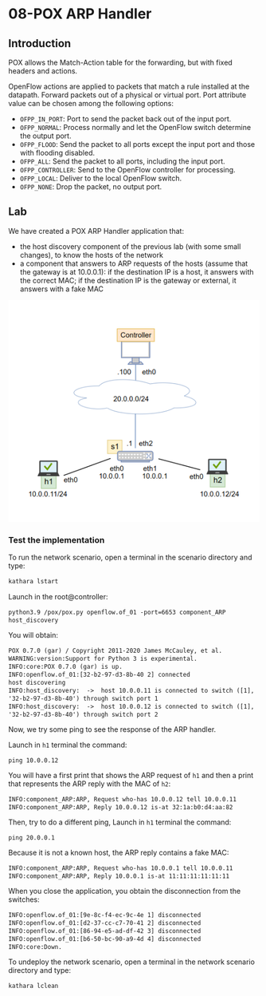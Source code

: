 # 08-POX ARP Handler

## Introduction

POX allows the Match-Action table for the forwarding, but with fixed headers and actions. 

OpenFlow actions are applied to packets that match a rule installed at the datapath. Forward packets out of a physical or virtual port. Port attribute value can be chosen among the following options: 
- `OFPP_IN_PORT`: Port to send the packet back out of the input port.
- `OFPP_NORMAL`: Process normally and let the OpenFlow switch determine the output port.
- `OFPP_FLOOD`: Send the packet to all ports except the input port and those with flooding disabled.
- `OFPP_ALL`: Send the packet to all ports, including the input port.
- `OFPP_CONTROLLER`: Send to the OpenFlow controller for processing.
- `OFPP_LOCAL`: Deliver to the local OpenFlow switch.
- `OFPP_NONE`: Drop the packet, no output port.

## Lab

We have created a POX ARP Handler application that: 
- the host discovery component of the previous lab (with some small changes), to know the hosts of the network
- a component that answers to ARP requests of the hosts (assume that the gateway is at 10.0.0.1): if the destination IP is a host, it answers with the correct MAC; if the destination IP is the gateway or external, it answers with a fake MAC

![Network Scenario](../images/image4.png)

### Test the implementation

To run the network scenario, open a terminal in the scenario directory and type:
```bash
kathara lstart 
```

Launch in the root@controller:
```
python3.9 /pox/pox.py openflow.of_01 -port=6653 component_ARP host_discovery
```

You will obtain: 
```
POX 0.7.0 (gar) / Copyright 2011-2020 James McCauley, et al.
WARNING:version:Support for Python 3 is experimental.
INFO:core:POX 0.7.0 (gar) is up.
INFO:openflow.of_01:[32-b2-97-d3-8b-40 2] connected
host discovering
INFO:host_discovery:  ->  host 10.0.0.11 is connected to switch ([1], '32-b2-97-d3-8b-40') through switch port 1
INFO:host_discovery:  ->  host 10.0.0.12 is connected to switch ([1], '32-b2-97-d3-8b-40') through switch port 2
```

Now, we try some ping to see the response of the ARP handler. 

Launch in `h1` terminal the command:
```
ping 10.0.0.12
``` 

You will have a first print that shows the ARP request of `h1` and then a print that represents the ARP reply with the MAC of `h2`:
```
INFO:component_ARP:ARP, Request who-has 10.0.0.12 tell 10.0.0.11
INFO:component_ARP:ARP, Reply 10.0.0.12 is-at 32:1a:b0:d4:aa:82
```

Then, try to do a different ping, Launch in `h1` terminal the command:
```
ping 20.0.0.1
```

Because it is not a known host, the ARP reply contains a fake MAC:
```
INFO:component_ARP:ARP, Request who-has 10.0.0.1 tell 10.0.0.11
INFO:component_ARP:ARP, Reply 10.0.0.1 is-at 11:11:11:11:11:11
```

When you close the application, you obtain the disconnection from the switches:
```
INFO:openflow.of_01:[9e-8c-f4-ec-9c-4e 1] disconnected
INFO:openflow.of_01:[d2-37-cc-c7-70-41 2] disconnected
INFO:openflow.of_01:[86-94-e5-ad-df-42 3] disconnected
INFO:openflow.of_01:[b6-50-bc-90-a9-4d 4] disconnected
INFO:core:Down.
```

To undeploy the network scenario, open a terminal in the network scenario directory and type:
```bash
kathara lclean
```
